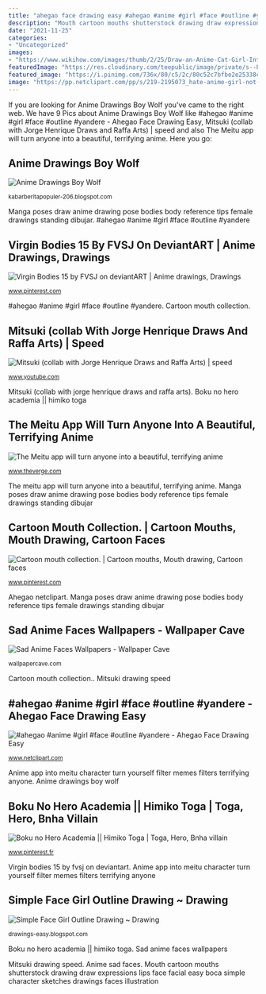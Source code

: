 ```yaml
---
title: "ahegao face drawing easy #ahegao #anime #girl #face #outline #yandere"
description: "Mouth cartoon mouths shutterstock drawing draw expressions lips face facial easy boca simple character sketches drawings faces illustration"
date: "2021-11-25"
categories:
- "Uncategorized"
images:
- "https://www.wikihow.com/images/thumb/2/25/Draw-an-Anime-Cat-Girl-Intro.jpg/aid1285985-v4-1200px-Draw-an-Anime-Cat-Girl-Intro.jpg"
featuredImage: "https://res.cloudinary.com/teepublic/image/private/s--PPIG8cpp--/c_crop,x_10,y_10/c_fit,h_830/c_crop,g_north_west,h_1038,w_1038,x_-205,y_-104/l_upload:v1565806151:production:blanks:vdbwo35fw6qtflw9kezw/fl_layer_apply,g_north_west,x_-316,y_-215/b_rgb:fffab5/c_limit,f_jpg,h_630,q_90,w_630/v1541518251/production/designs/3455322_0.jpg"
featured_image: "https://i.pinimg.com/736x/80/c5/2c/80c52c7bfbe2e25338c0726e7f002208--mouths-stock-photos.jpg"
image: "https://pp.netclipart.com/pp/s/219-2195073_hate-anime-girl-not-colored.png"
---
```


If you are looking for Anime Drawings Boy Wolf you've came to the right web. We have 9 Pics about Anime Drawings Boy Wolf like #ahegao #anime #girl #face #outline #yandere - Ahegao Face Drawing Easy, Mitsuki (collab with Jorge Henrique Draws and Raffa Arts) | speed and also The Meitu app will turn anyone into a beautiful, terrifying anime. Here you go:

## Anime Drawings Boy Wolf

![Anime Drawings Boy Wolf](https://www.wikihow.com/images/thumb/2/25/Draw-an-Anime-Cat-Girl-Intro.jpg/aid1285985-v4-1200px-Draw-an-Anime-Cat-Girl-Intro.jpg "Simple face girl outline drawing ~ drawing")

<small>kabarberitapopuler-206.blogspot.com</small>

Manga poses draw anime drawing pose bodies body reference tips female drawings standing dibujar. #ahegao #anime #girl #face #outline #yandere

## Virgin Bodies 15 By FVSJ On DeviantART | Anime Drawings, Drawings

![Virgin Bodies 15 by FVSJ on deviantART | Anime drawings, Drawings](https://i.pinimg.com/736x/a7/c1/2f/a7c12f6ad7ce6ffd3a30e9df66aff94f--drawing-poses-drawing-tips.jpg "Mouth cartoon mouths shutterstock drawing draw expressions lips face facial easy boca simple character sketches drawings faces illustration")

<small>www.pinterest.com</small>

#ahegao #anime #girl #face #outline #yandere. Cartoon mouth collection.

## Mitsuki (collab With Jorge Henrique Draws And Raffa Arts) | Speed

![Mitsuki (collab with Jorge Henrique Draws and Raffa Arts) | speed](https://i.ytimg.com/vi/tQTuonGJA-A/maxresdefault.jpg "Manga poses draw anime drawing pose bodies body reference tips female drawings standing dibujar")

<small>www.youtube.com</small>

Mitsuki (collab with jorge henrique draws and raffa arts). Boku no hero academia || himiko toga

## The Meitu App Will Turn Anyone Into A Beautiful, Terrifying Anime

![The Meitu app will turn anyone into a beautiful, terrifying anime](https://cdn.vox-cdn.com/thumbor/fWAkBW2zECliZ92SC7LT7X3_rPQ=/0x0:1478x889/1200x800/filters:focal(625x291:861x527)/cdn.vox-cdn.com/uploads/chorus_image/image/52822067/meitu2.0.jpg "Anime drawings boy wolf")

<small>www.theverge.com</small>

The meitu app will turn anyone into a beautiful, terrifying anime. Manga poses draw anime drawing pose bodies body reference tips female drawings standing dibujar

## Cartoon Mouth Collection. | Cartoon Mouths, Mouth Drawing, Cartoon Faces

![Cartoon mouth collection. | Cartoon mouths, Mouth drawing, Cartoon faces](https://i.pinimg.com/736x/80/c5/2c/80c52c7bfbe2e25338c0726e7f002208--mouths-stock-photos.jpg "Sad anime faces wallpapers")

<small>www.pinterest.com</small>

Ahegao netclipart. Manga poses draw anime drawing pose bodies body reference tips female drawings standing dibujar

## Sad Anime Faces Wallpapers - Wallpaper Cave

![Sad Anime Faces Wallpapers - Wallpaper Cave](https://wallpapercave.com/wp/wp2098658.png "Virgin bodies 15 by fvsj on deviantart")

<small>wallpapercave.com</small>

Cartoon mouth collection.. Mitsuki drawing speed

## #ahegao #anime #girl #face #outline #yandere - Ahegao Face Drawing Easy

![#ahegao #anime #girl #face #outline #yandere - Ahegao Face Drawing Easy](https://pp.netclipart.com/pp/s/219-2195073_hate-anime-girl-not-colored.png "Cartoon mouth collection.")

<small>www.netclipart.com</small>

Anime app into meitu character turn yourself filter memes filters terrifying anyone. Anime drawings boy wolf

## Boku No Hero Academia || Himiko Toga | Toga, Hero, Bnha Villain

![Boku no Hero Academia || Himiko Toga | Toga, Hero, Bnha villain](https://i.pinimg.com/originals/f8/0a/45/f80a45376859819c32d330bf63d95c50.jpg "Cartoon mouth collection.")

<small>www.pinterest.fr</small>

Virgin bodies 15 by fvsj on deviantart. Anime app into meitu character turn yourself filter memes filters terrifying anyone

## Simple Face Girl Outline Drawing ~ Drawing

![Simple Face Girl Outline Drawing ~ Drawing](https://res.cloudinary.com/teepublic/image/private/s--PPIG8cpp--/c_crop,x_10,y_10/c_fit,h_830/c_crop,g_north_west,h_1038,w_1038,x_-205,y_-104/l_upload:v1565806151:production:blanks:vdbwo35fw6qtflw9kezw/fl_layer_apply,g_north_west,x_-316,y_-215/b_rgb:fffab5/c_limit,f_jpg,h_630,q_90,w_630/v1541518251/production/designs/3455322_0.jpg "The meitu app will turn anyone into a beautiful, terrifying anime")

<small>drawings-easy.blogspot.com</small>

Boku no hero academia || himiko toga. Sad anime faces wallpapers

Mitsuki drawing speed. Anime sad faces. Mouth cartoon mouths shutterstock drawing draw expressions lips face facial easy boca simple character sketches drawings faces illustration
